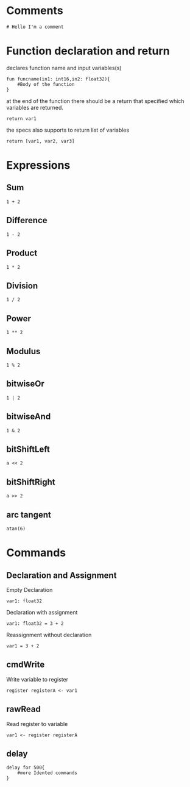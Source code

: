 # Comments
```
# Hello I'm a comment
```

# Function declaration and return
declares function name and input variables(s)
```
fun funcname(in1: int16,in2: float32){
    #Body of the function
}
```

at the end of the function there should be a return that specified which variables are returned.

```
return var1
```
the specs also supports to return list of variables
```
return [var1, var2, var3]
```


# Expressions
## Sum
`1 + 2`
## Difference
`1 - 2`
## Product
`1 * 2`
## Division
`1 / 2`
## Power
`1 ** 2`
## Modulus
`1 % 2`
## bitwiseOr
`1 | 2`
## bitwiseAnd
`1 & 2`
## bitShiftLeft
`a << 2`
## bitShiftRight
`a >> 2`
## arc tangent
`atan(6)`



# Commands
## Declaration and Assignment
Empty Declaration
```
var1: float32
```
Declaration with assignment
```
var1: float32 = 3 + 2
```
Reassignment without declaration
```
var1 = 3 + 2
```
## cmdWrite
Write variable to register
```
register registerA <- var1
```
## rawRead
Read register to variable
```
var1 <- register registerA
```
## delay
```
delay for 500{
    #more Idented commands
}
```